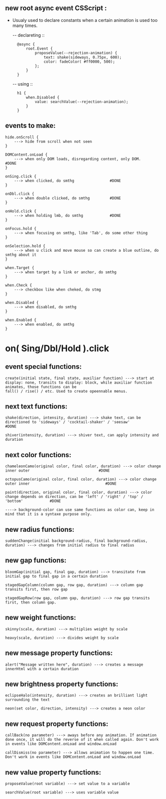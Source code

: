 ## new root async event CSScript :
- Usualy used to declare constants when a certain animation is used too many times. 

    -- declareting ::

        @async {
            root.Event {
                proposeValue(--rejection-animation) {
                    text: shake(sideways, 0.75px, 600);
                    color: fadeColor( #ff0000, 500);
                };
            }
        }


    -- using ::

        h1 {
            when.Disabled {
                value: searchValue(--rejection-animation);
            }
        }



## events to make:

    hide.onScroll {
        ---> hide from scroll when not seen                  
    }

    DOMContent.onLoad {
        ---> when only DOM loads, disregarding content, only DOM.              #DONE
    }

    onSing.click {
        ---> when clicked, do smthg                #DONE
    }

    onDbl.click {
        ---> when double clicked, do smthg         #DONE
    }

    onHold.click {
        ---> when holding lmb, do smthg            #DONE
    }

    onFocus.hold {
        ---> when focusing on smthg, like 'Tab', do some other thing
    }

    onSelection.hold {
        ---> when u click and move mouse so can create a blue outline, do smthg about it
    }

    when.Target {
        ---> when target by a link or anchor, do smthg
    }

    when.Check {
        ---> checkbox like when cheked, do stmg
    }

    when.Disabled {
        ---> when disabled, do smthg
    }

    when.Enabled {
        ---> when enabled, do smthg
    }



# on( Sing/Dbl/Hold ).click 
## event special functions:

    create(initial state, final state, auxiliar function) ---> start at display: none, transits to display: block, while auxiliar function animates, those functions can be 
    fall() / rise() / etc. Used to create opeennable menus.



## next text functions: 

    shake(direction, intensity, duration) ---> shake text, can be directioned to 'sideways' / 'cocktail-shaker' / 'seesaw'                        #DONE

    shiver(intensity, duration) ---> shiver text, can apply intensity and duration                                                                 



## next color functions:

    chameleonCamo(original color, final color, duration) ---> color change inner outer                               #DONE       

    octopusCamo(original color, final color, duration) ---> color change outer inner                                  #DONE

    paint(direction, original color, final color, duration) ---> color change depends on direction, can be 'left' / 'right' / 'top' / 'bottom'            #DONE

    ----> background-color can use same functions as color can, keep in mind that it is a syntaxe purpose only.



## new radius functions:

    suddenChange(initial background-radius, final background-radius, duration) ---> changes from initial radius to final radius



## new gap functions: 

    bloomGap(initial gap, final gap, duration) ---> transitate from initial gap to final gap in a certain duration

    stagedGapColumn(column gap, row gap, duration) ---> column gap transits first, then row gap 

    stagedGapRow(row gap, column gap, duration) ---> row gap transits first, then column gap.



## new weight functions:

    skinny(scale, duration) ---> multiplies weight by scale 

    heavy(scale, duration) ---> divides weight by scale



## new message property functions:
    
    alert("Message written here", duration) ---> creates a message innerHtml with a certain duration



## new brightness property functions:

    eclipseHalo(intensity, duration) ---> creates an brilliant light surrounding the text

    neon(set color, direction, intensity) ---> creates a neon color



## new request property functions:

    callBack(no parameter) ---> aways before any animation. If animation done once, it will do the reverse of it when called again. Don't work in events like DOMContent.onLoad and window.onLoad

    callDismiss(no parameter) ---> allows animation to happen one time. Don't work in events like DOMContent.onLoad and window.onLoad



## new value property functions:

    proposeValue(root variable) ---> set value to a variable

    searchValue(root variable) ---> uses variable value